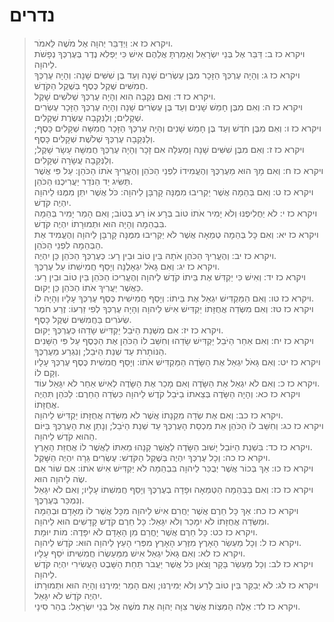 # נדרים

> ויקרא כז א: וַיְדַבֵּר יְהוָה אֶל מֹשֶׁה לֵּאמֹר.  
> ויקרא כז ב: דַּבֵּר אֶל בְּנֵי יִשְׂרָאֵל וְאָמַרְתָּ אֲלֵהֶם אִישׁ כִּי יַפְלִא נֶדֶר בְּעֶרְכְּךָ נְפָשֹׁת לַיהוָה.  
> ויקרא כז ג: וְהָיָה עֶרְכְּךָ הַזָּכָר מִבֶּן עֶשְׂרִים שָׁנָה וְעַד בֶּן שִׁשִּׁים שָׁנָה:  וְהָיָה עֶרְכְּךָ חֲמִשִּׁים שֶׁקֶל כֶּסֶף בְּשֶׁקֶל הַקֹּדֶשׁ.  
> ויקרא כז ד: וְאִם נְקֵבָה הִוא וְהָיָה עֶרְכְּךָ שְׁלֹשִׁים שָׁקֶל.  
> ויקרא כז ה: וְאִם מִבֶּן חָמֵשׁ שָׁנִים וְעַד בֶּן עֶשְׂרִים שָׁנָה וְהָיָה עֶרְכְּךָ הַזָּכָר עֶשְׂרִים שְׁקָלִים; וְלַנְּקֵבָה עֲשֶׂרֶת שְׁקָלִים.  
> ויקרא כז ו: וְאִם מִבֶּן חֹדֶשׁ וְעַד בֶּן חָמֵשׁ שָׁנִים וְהָיָה עֶרְכְּךָ הַזָּכָר חֲמִשָּׁה שְׁקָלִים כָּסֶף; וְלַנְּקֵבָה עֶרְכְּךָ שְׁלֹשֶׁת שְׁקָלִים כָּסֶף.  
> ויקרא כז ז: וְאִם מִבֶּן שִׁשִּׁים שָׁנָה וָמַעְלָה אִם זָכָר וְהָיָה עֶרְכְּךָ חֲמִשָּׁה עָשָׂר שָׁקֶל; וְלַנְּקֵבָה עֲשָׂרָה שְׁקָלִים.  
> ויקרא כז ח: וְאִם מָךְ הוּא מֵעֶרְכֶּךָ וְהֶעֱמִידוֹ לִפְנֵי הַכֹּהֵן וְהֶעֱרִיךְ אֹתוֹ הַכֹּהֵן:  עַל פִּי אֲשֶׁר תַּשִּׂיג יַד הַנֹּדֵר יַעֲרִיכֶנּוּ הַכֹּהֵן.  
> ויקרא כז ט: וְאִם בְּהֵמָה אֲשֶׁר יַקְרִיבוּ מִמֶּנָּה קָרְבָּן לַיהוָה:  כֹּל אֲשֶׁר יִתֵּן מִמֶּנּוּ לַיהוָה יִהְיֶה קֹּדֶשׁ.  
> ויקרא כז י: לֹא יַחֲלִיפֶנּוּ וְלֹא יָמִיר אֹתוֹ טוֹב בְּרָע אוֹ רַע בְּטוֹב; וְאִם הָמֵר יָמִיר בְּהֵמָה בִּבְהֵמָה וְהָיָה הוּא וּתְמוּרָתוֹ יִהְיֶה קֹּדֶשׁ.  
> ויקרא כז יא: וְאִם כָּל בְּהֵמָה טְמֵאָה אֲשֶׁר לֹא יַקְרִיבוּ מִמֶּנָּה קָרְבָּן לַיהוָה וְהֶעֱמִיד אֶת הַבְּהֵמָה לִפְנֵי הַכֹּהֵן.  
> ויקרא כז יב: וְהֶעֱרִיךְ הַכֹּהֵן אֹתָהּ בֵּין טוֹב וּבֵין רָע:  כְּעֶרְכְּךָ הַכֹּהֵן כֵּן יִהְיֶה.  
> ויקרא כז יג: וְאִם גָּאֹל יִגְאָלֶנָּה וְיָסַף חֲמִישִׁתוֹ עַל עֶרְכֶּךָ.  
> ויקרא כז יד: וְאִישׁ כִּי יַקְדִּשׁ אֶת בֵּיתוֹ קֹדֶשׁ לַיהוָה וְהֶעֱרִיכוֹ הַכֹּהֵן בֵּין טוֹב וּבֵין רָע:  כַּאֲשֶׁר יַעֲרִיךְ אֹתוֹ הַכֹּהֵן כֵּן יָקוּם.  
> ויקרא כז טו: וְאִם הַמַּקְדִּישׁ יִגְאַל אֶת בֵּיתוֹ:  וְיָסַף חֲמִישִׁית כֶּסֶף עֶרְכְּךָ עָלָיו וְהָיָה לוֹ.  
> ויקרא כז טז: וְאִם מִשְּׂדֵה אֲחֻזָּתוֹ יַקְדִּישׁ אִישׁ לַיהוָה וְהָיָה עֶרְכְּךָ לְפִי זַרְעוֹ:  זֶרַע חֹמֶר שְׂעֹרִים בַּחֲמִשִּׁים שֶׁקֶל כָּסֶף.  
> ויקרא כז יז: אִם מִשְּׁנַת הַיֹּבֵל יַקְדִּישׁ שָׂדֵהוּ כְּעֶרְכְּךָ יָקוּם.  
> ויקרא כז יח: וְאִם אַחַר הַיֹּבֵל יַקְדִּישׁ שָׂדֵהוּ וְחִשַּׁב לוֹ הַכֹּהֵן אֶת הַכֶּסֶף עַל פִּי הַשָּׁנִים הַנּוֹתָרֹת עַד שְׁנַת הַיֹּבֵל; וְנִגְרַע מֵעֶרְכֶּךָ.  
> ויקרא כז יט: וְאִם גָּאֹל יִגְאַל אֶת הַשָּׂדֶה הַמַּקְדִּישׁ אֹתוֹ:  וְיָסַף חֲמִשִׁית כֶּסֶף עֶרְכְּךָ עָלָיו וְקָם לוֹ.  
> ויקרא כז כ: וְאִם לֹא יִגְאַל אֶת הַשָּׂדֶה וְאִם מָכַר אֶת הַשָּׂדֶה לְאִישׁ אַחֵר לֹא יִגָּאֵל עוֹד.  
> ויקרא כז כא: וְהָיָה הַשָּׂדֶה בְּצֵאתוֹ בַיֹּבֵל קֹדֶשׁ לַיהוָה כִּשְׂדֵה הַחֵרֶם:  לַכֹּהֵן תִּהְיֶה אֲחֻזָּתוֹ.  
> ויקרא כז כב: וְאִם אֶת שְׂדֵה מִקְנָתוֹ אֲשֶׁר לֹא מִשְּׂדֵה אֲחֻזָּתוֹ יַקְדִּישׁ לַיהוָה.  
> ויקרא כז כג: וְחִשַּׁב לוֹ הַכֹּהֵן אֵת מִכְסַת הָעֶרְכְּךָ עַד שְׁנַת הַיֹּבֵל; וְנָתַן אֶת הָעֶרְכְּךָ בַּיּוֹם הַהוּא קֹדֶשׁ לַיהוָה.  
> ויקרא כז כד: בִּשְׁנַת הַיּוֹבֵל יָשׁוּב הַשָּׂדֶה לַאֲשֶׁר קָנָהוּ מֵאִתּוֹ לַאֲשֶׁר לוֹ אֲחֻזַּת הָאָרֶץ.  
> ויקרא כז כה: וְכָל עֶרְכְּךָ יִהְיֶה בְּשֶׁקֶל הַקֹּדֶשׁ:  עֶשְׂרִים גֵּרָה יִהְיֶה הַשָּׁקֶל.  
> ויקרא כז כו: אַךְ בְּכוֹר אֲשֶׁר יְבֻכַּר לַיהוָה בִּבְהֵמָה לֹא יַקְדִּישׁ אִישׁ אֹתוֹ:  אִם שׁוֹר אִם שֶׂה לַיהוָה הוּא.  
> ויקרא כז כז: וְאִם בַּבְּהֵמָה הַטְּמֵאָה וּפָדָה בְעֶרְכֶּךָ וְיָסַף חֲמִשִׁתוֹ עָלָיו; וְאִם לֹא יִגָּאֵל וְנִמְכַּר בְּעֶרְכֶּךָ.  
> ויקרא כז כח: אַךְ כָּל חֵרֶם אֲשֶׁר יַחֲרִם אִישׁ לַיהוָה מִכָּל אֲשֶׁר לוֹ מֵאָדָם וּבְהֵמָה וּמִשְּׂדֵה אֲחֻזָּתוֹ לֹא יִמָּכֵר וְלֹא יִגָּאֵל:  כָּל חֵרֶם קֹדֶשׁ קָדָשִׁים הוּא לַיהוָה.  
> ויקרא כז כט: כָּל חֵרֶם אֲשֶׁר יָחֳרַם מִן הָאָדָם לֹא יִפָּדֶה:  מוֹת יוּמָת.  
> ויקרא כז ל: וְכָל מַעְשַׂר הָאָרֶץ מִזֶּרַע הָאָרֶץ מִפְּרִי הָעֵץ לַיהוָה הוּא:  קֹדֶשׁ לַיהוָה.  
> ויקרא כז לא: וְאִם גָּאֹל יִגְאַל אִישׁ מִמַּעַשְׂרוֹ חֲמִשִׁיתוֹ יֹסֵף עָלָיו.  
> ויקרא כז לב: וְכָל מַעְשַׂר בָּקָר וָצֹאן כֹּל אֲשֶׁר יַעֲבֹר תַּחַת הַשָּׁבֶט הָעֲשִׂירִי יִהְיֶה קֹּדֶשׁ לַיהוָה.  
> ויקרא כז לג: לֹא יְבַקֵּר בֵּין טוֹב לָרַע וְלֹא יְמִירֶנּוּ; וְאִם הָמֵר יְמִירֶנּוּ וְהָיָה הוּא וּתְמוּרָתוֹ יִהְיֶה קֹּדֶשׁ לֹא יִגָּאֵל.  
> ויקרא כז לד: אֵלֶּה הַמִּצְוֹת אֲשֶׁר צִוָּה יְהוָה אֶת מֹשֶׁה אֶל בְּנֵי יִשְׂרָאֵל:  בְּהַר סִינָי.  


